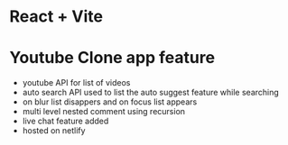 # React + Vite
# Youtube Clone app feature
- youtube API for list of videos 
- auto search API used to list the auto suggest feature while searching
- on blur list disappers and on focus list appears
- multi level nested comment using recursion
- live chat feature added
- hosted on netlify
